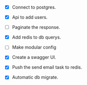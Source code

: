 -[x] Connect to postgres.
-[x] Api to add users.
-[ ] Paginate the response. 
-[x] Add redis to db querys.
-[ ] Make modular config
-[x] Create a swagger UI.
-[x] Push the send email task to redis.
-[x] Automatic db migrate. 

